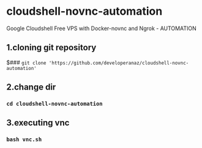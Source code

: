 # cloudshell-novnc-automation
Google Cloudshell Free VPS with Docker-novnc and Ngrok - AUTOMATION


## 1.cloning git repository

$### ``git clone 'https://github.com/developeranaz/cloudshell-novnc-automation'``

## 2.change dir

### `cd cloudshell-novnc-automation`


## 3.executing vnc

### `bash vnc.sh`
